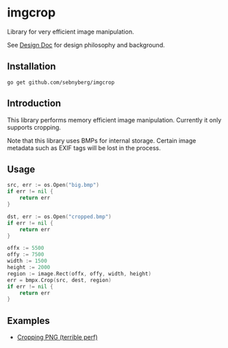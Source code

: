# imgcrop

Library for very efficient image manipulation.

See [Design Doc](./docs/DESIGN.md) for design philosophy and background.

## Installation

```shell
go get github.com/sebnyberg/imgcrop
```

## Introduction

This library performs memory efficient image manipulation. Currently it only supports cropping.

Note that this library uses BMPs for internal storage. Certain image metadata such as EXIF tags will be lost in the process.

## Usage

```go
src, err := os.Open("big.bmp")
if err != nil {
    return err
}

dst, err := os.Open("cropped.bmp")
if err != nil {
    return err
}

offx := 5500
offy := 7500
width := 1500
height := 2000
region := image.Rect(offx, offy, width, height)
err = bmpx.Crop(src, dest, region)
if err != nil {
    return err
}
```

## Examples

* [Cropping PNG (terrible perf)](./examples/png.go)
